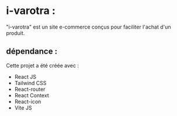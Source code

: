 # i-varotra :
"i-varotra" est un site e-commerce conçus pour faciliter l'achat d'un produit.
## dépendance :
Cette projet a été créée avec :
* React JS
* Tailwind CSS
* React-router
* React Context
* React-icon
* Vite JS
